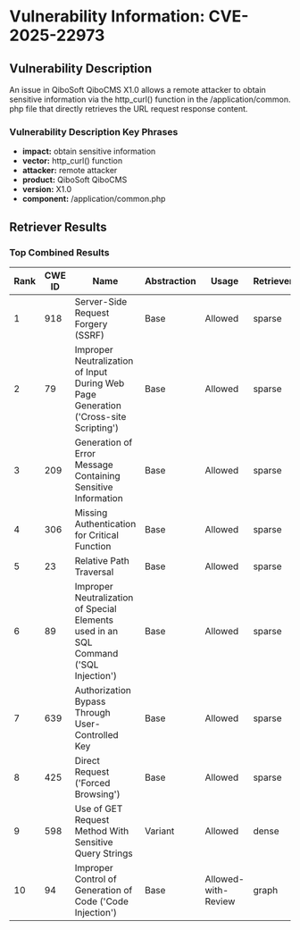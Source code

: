# Vulnerability Information: CVE-2025-22973

## Vulnerability Description
An issue in QiboSoft QiboCMS X1.0 allows a remote attacker to obtain sensitive information via the http_curl() function in the /application/common. php file that directly retrieves the URL request response content.

### Vulnerability Description Key Phrases
- **impact:** obtain sensitive information
- **vector:** http_curl() function
- **attacker:** remote attacker
- **product:** QiboSoft QiboCMS
- **version:** X1.0
- **component:** /application/common.php

## Retriever Results

### Top Combined Results

| Rank | CWE ID | Name | Abstraction | Usage  | Retrievers | Individual Scores |
|------|--------|------|-------------|-------|------------|-------------------|
| 1 | 918 | Server-Side Request Forgery (SSRF) | Base | Allowed | sparse | 0.061 |
| 2 | 79 | Improper Neutralization of Input During Web Page Generation ('Cross-site Scripting') | Base | Allowed | sparse | 0.057 |
| 3 | 209 | Generation of Error Message Containing Sensitive Information | Base | Allowed | sparse | 0.057 |
| 4 | 306 | Missing Authentication for Critical Function | Base | Allowed | sparse | 0.056 |
| 5 | 23 | Relative Path Traversal | Base | Allowed | sparse | 0.055 |
| 6 | 89 | Improper Neutralization of Special Elements used in an SQL Command ('SQL Injection') | Base | Allowed | sparse | 0.055 |
| 7 | 639 | Authorization Bypass Through User-Controlled Key | Base | Allowed | sparse | 0.055 |
| 8 | 425 | Direct Request ('Forced Browsing') | Base | Allowed | sparse | 0.055 |
| 9 | 598 | Use of GET Request Method With Sensitive Query Strings | Variant | Allowed | dense | 0.547 |
| 10 | 94 | Improper Control of Generation of Code ('Code Injection') | Base | Allowed-with-Review | graph | 0.002 |

